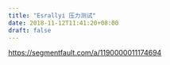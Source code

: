 ```yaml
---
title: "Esrallyi 压力测试"
date: 2018-11-12T11:41:20+08:00
draft: false
---
```


https://segmentfault.com/a/1190000011174694
